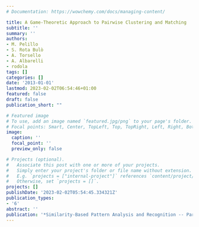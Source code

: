 ```yaml
---
# Documentation: https://wowchemy.com/docs/managing-content/

title: A Game-Theoretic Approach to Pairwise Clustering and Matching
subtitle: ''
summary: ''
authors:
- M. Pelillo
- S. Rota Bulò
- A. Torsello
- A. Albarelli
- rodola
tags: []
categories: []
date: '2013-01-01'
lastmod: 2023-02-02T06:54:46+01:00
featured: false
draft: false
publication_short: ""

# Featured image
# To use, add an image named `featured.jpg/png` to your page's folder.
# Focal points: Smart, Center, TopLeft, Top, TopRight, Left, Right, BottomLeft, Bottom, BottomRight.
image:
  caption: ''
  focal_point: ''
  preview_only: false

# Projects (optional).
#   Associate this post with one or more of your projects.
#   Simply enter your project's folder or file name without extension.
#   E.g. `projects = ["internal-project"]` references `content/project/deep-learning/index.md`.
#   Otherwise, set `projects = []`.
projects: []
publishDate: '2023-02-02T05:54:45.334321Z'
publication_types:
- '6'
abstract: ''
publication: '*Similarity-Based Pattern Analysis and Recognition -- Part III*'
---
```

